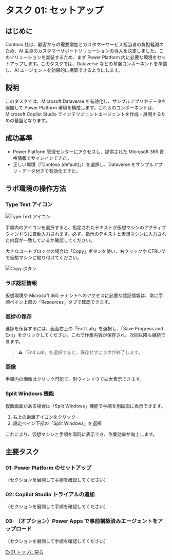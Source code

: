 # タスク 01: セットアップ

## はじめに

Contoso 社は、顧客からの需要増加とカスタマーサービス担当者の負担軽減のため、AI 主導のカスタマーサポートソリューションの導入を決定しました。このソリューションを実装するため、まず Power Platform 内に必要な環境をセットアップします。このタスクでは、Dataverse などの基盤コンポーネントを準備し、AI エージェントを効果的に構築できるようにします。

## 説明

このタスクでは、Microsoft Dataverse を有効化し、サンプルアプリやデータを展開して Power Platform 環境を構成します。これらのコンポーネントは、Microsoft Copilot Studio でインテリジェントエージェントを作成・展開するための基盤となります。

## 成功基準

- Power Platform 管理センターにアクセスし、提供された Microsoft 365 資格情報でサインインできた。
- 正しい環境（「Contoso (default)」）を選択し、Dataverse をサンプルアプリ・データ付きで有効化できた。

## ラボ環境の操作方法

### Type Text アイコン

![Type Text アイコン](https://microsoft.github.io/TechExcel-Designing-your-own-copilot-using-copilot-studio/docs/Ex01/instructions274352/hut7bsbc.jpg)

手順内のアイコンを選択すると、指定されたテキストが仮想マシンのアクティブウィンドウに自動入力されます。必ず、指示のテキストと仮想マシンに入力された内容が一致しているか確認してください。

大きなコードブロックの場合は「Copy」ボタンを使い、右クリックや CTRL+V で仮想マシンに貼り付けてください。

![Copy ボタン](https://microsoft.github.io/TechExcel-Designing-your-own-copilot-using-copilot-studio/docs/Ex01/instructions274352/q1n1yy18.jpg)

### ラボ認証情報

仮想環境や Microsoft 365 テナントへのアクセスに必要な認証情報は、常に手順ペイン上部の「Resources」タブで確認できます。

### 進捗の保存

進捗を保存するには、画面右上の「Exit Lab」を選択し、「Save Progress and Exit」をクリックしてください。これで作業内容が保存され、次回以降も継続できます。

> ⚠️「End Lab」を選択すると、保存せずにラボが終了します。

### 画像

手順内の画像はクリック可能で、別ウィンドウで拡大表示できます。

### Split Windows 機能

複数画面がある場合は「Split Windows」機能で手順を別画面に表示できます。

1. 右上の歯車アイコンをクリック
2. 設定ペイン下部の「Split Windows」を選択

これにより、仮想マシンと手順を同時に表示でき、作業効率が向上します。

## 主要タスク

### 01: Power Platform のセットアップ
（セクションを展開して手順を確認してください）

### 02: Copilot Studio トライアルの追加
（セクションを展開して手順を確認してください）

### 03: （オプション）Power Apps で事前構築済みエージェントをアップロード
（セクションを展開して手順を確認してください）

[Ex01 トップに戻る](../Ex01.ja.md)
